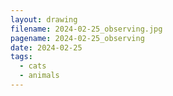 ```yaml
---
layout: drawing
filename: 2024-02-25_observing.jpg
pagename: 2024-02-25_observing
date: 2024-02-25
tags:
  - cats
  - animals
---
```

